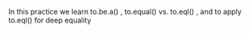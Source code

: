 In this practice we learn to.be.a() , to.equal() vs. to.eql() , and to apply to.eql() for deep equality
